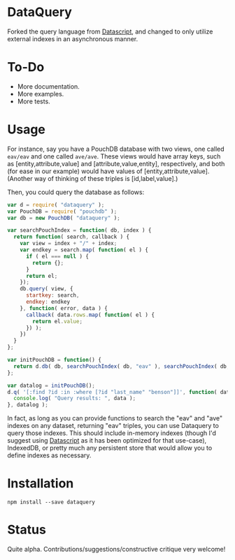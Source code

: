 # DataQuery

Forked the query language from [Datascript](https://github.com/tonsky/datascript), and changed to only utilize external indexes in an asynchronous manner.

# To-Do

- More documentation.
- More examples.
- More tests.

# Usage

For instance, say you have a PouchDB database with two views, one called `eav/eav` and one called `ave/ave`. These views would have array keys, such as [entity,attribute,value] and [attribute,value,entity], respectively, and both (for ease in our example) would have values of [entity,attribute,value]. (Another way of thinking of these triples is [id,label,value].)

Then, you could query the database as follows:

```javascript
var d = require( "dataquery" );
var PouchDB = require( "pouchdb" );
var db = new PouchDB( "dataquery" );

var searchPouchIndex = function( db, index ) {
  return function( search, callback ) {
    var view = index + "/" + index;
    var endkey = search.map( function( el ) {
      if ( el === null ) {
        return {};
      }
      return el;
    });
    db.query( view, {
      startkey: search,
      endkey: endkey
    }, function( error, data ) {
      callback( data.rows.map( function( el ) {
        return el.value;
      }) );
    })
  }
};

var initPouchDB = function() {
  return d.db( db, searchPouchIndex( db, "eav" ), searchPouchIndex( db, "ave" ) );
};

var datalog = initPouchDB();
d.q( '[:find ?id :in :where [?id "last_name" "benson"]]', function( data ) {
  console.log( "Query results: ", data );
}, datalog );
```

In fact, as long as you can provide functions to search the "eav" and "ave" indexes on any dataset, returning "eav" triples, you can use Dataquery to query those indexes. This should include in-memory indexes (though I'd suggest using [Datascript](https://github.com/tonsky/datascript) as it has been optimized for that use-case), IndexedDB, or pretty much any persistent store that would allow you to define indexes as necessary.

# Installation

```
npm install --save dataquery
```

# Status

Quite alpha. Contributions/suggestions/constructive critique very welcome!
